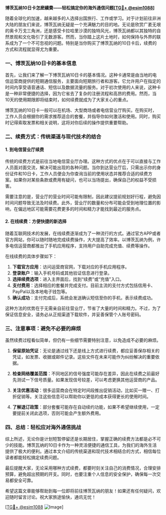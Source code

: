 **博茨瓦纳10日卡怎麽續費——轻松搞定你的海外通信问题[[TG💪+ @esim1088](https://t.me/s/esim1088)]**

随着全球化的加速，越来越多的人选择出国旅行、工作或学习。对于计划前往非洲大陆的朋友们来说，博茨瓦纳无疑是一个充满魅力的目的地。无论是欣赏广袤无垠的奥卡万戈三角洲，还是感受卡拉哈里沙漠的独特风光，博茨瓦纳都以其独特的自然景观和文化吸引了无数游客。然而，当你踏上这片土地时，如何保持与外界的联系成为了一个不可忽视的问题。特别是当你购买了博茨瓦纳的10日卡后，续费的方式和流程就显得尤为重要。

### 一、博茨瓦纳10日卡的基本信息

首先，让我们来了解一下博茨瓦纳10日卡的基本情况。这种卡通常是由当地的电信运营商提供的短期通信服务，主要面向短期旅行者和游客。它允许用户在指定的时间内享受语音通话、短信以及数据流量的服务。对于初次使用的人来说，这种卡是一种非常便捷的选择，因为它省去了复杂的注册流程和高昂的费用。然而，当10天的使用期限即将结束时，如何续费就成为了大家关心的重点。

博茨瓦纳的10日卡一般可以在机场、大型商场或者电信营业厅购买。在购买时，工作人员会根据你的需求推荐适合的套餐，并指导你如何激活和使用。同时，购买时记得索取发票和相关说明，这将对你后续的操作提供重要帮助。

### 二、续费方式：传统渠道与现代技术的结合

#### 1. 到电信营业厅续费

传统的续费方式是前往当地电信营业厅办理。这种方式的优点在于可以直接与工作人员面对面交流，解决可能出现的各种问题。当你到达营业厅后，只需出示你的身份证件和10日卡，工作人员便会为你查询当前的使用状态并推荐合适的续费方案。如果你对某些条款或费用有疑问，也可以当场提出，确保自己的权益不受损害。

需要注意的是，营业厅的营业时间可能有限制，因此建议提前规划好行程，避免因时间问题导致无法及时续费。此外，营业厅的数量和分布可能会受到地理位置的影响，在偏远地区可能需要花费更多的时间和精力才能找到最近的服务点。

#### 2. 在线续费：方便快捷的新选择

随着互联网技术的发展，在线续费逐渐成为了一种流行的方式。通过官方APP或者官方网站，你可以随时随地完成续费操作，大大提高了效率。以博茨瓦纳为例，许多电信运营商都推出了手机应用程序，支持用户自助完成充值、续费等操作。

在线续费的具体步骤如下：
1. **下载官方应用**：访问运营商官网，下载对应的手机应用程序。
2. **登录账户**：输入手机号码或其他验证信息进行登录。
3. **选择续费选项**：进入主界面后，找到“续费”或“充值”入口。
4. **支付费用**：选择相应的套餐并完成支付。目前主流的支付方式包括信用卡、PayPal以及本地电子钱包等。
5. **确认成功**：支付完成后，系统会发送确认短信至你的手机，表示续费成功。

这种方法的优势在于无需亲自前往营业厅，节省了大量的时间和精力。不过，为了保证信息安全，请务必从正规渠道下载软件，并妥善保管个人账号密码。

### 三、注意事项：避免不必要的麻烦

虽然续费过程看似简单，但仍有一些细节需要特别注意，以免造成不必要的麻烦。

1. **保留原始凭证**：无论是通过线下还是线上方式进行续费，都应妥善保存相关的凭证，如发票、收据或邮件记录。这些文件在未来可能作为纠纷解决的重要依据。

2. **检查网络覆盖范围**：不同地区的信号强度可能存在差异，因此在续费之前最好先测试一下信号质量。如果发现信号较差，可以考虑更换其他运营商的产品。

3. **关注优惠活动**：很多运营商会在特定时间段推出促销活动，比如买一赠一、打折促销等。关注这些信息可以帮助你以更低的成本获得更长的使用时间。

4. **了解退订政策**：部分套餐可能存在自动续约功能，如果不希望继续使用，一定要提前关闭此选项，否则可能会产生额外费用。

### 四、总结：轻松应对海外通信挑战

综上所述，无论你是计划短暂停留还是长期居住，掌握正确的续费方法都是必不可少的技能。博茨瓦纳的10日卡作为一种灵活便捷的通信工具，为我们的海外生活提供了极大的便利。通过本文介绍的传统渠道和现代技术相结合的方式，相信每位读者都能轻松搞定续费问题。

最后提醒大家，无论采用哪种方式续费，都要时刻关注自己的消费情况，合理安排预算，避免超出预期的开支。同时，也要注重个人信息的安全保护，确保每一次交易都安全可靠。

希望这篇文章能够帮助到每一位即将前往博茨瓦纳的朋友！如果还有任何疑问，欢迎随时留言讨论。祝大家旅途愉快，通讯无忧！

[[TG💪+ @esim1088](https://t.me/s/esim1088) ![Image](https://i.postimg.cc/4NQfJmqS/Snipaste-2025-05-13-00-14-12.png)]
